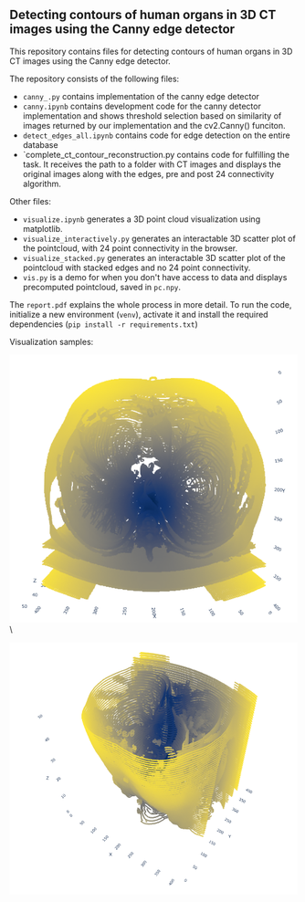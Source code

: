 ##  Detecting contours of human organs in 3D CT images using the Canny edge detector

This repository contains files for detecting contours of human organs in 3D CT images using the Canny edge detector.


The repository consists of the following files:
- `canny_.py` contains implementation of the canny edge detector
- `canny.ipynb` contains development code for the canny detector implementation and shows threshold selection based on similarity of images returned by our implementation and the cv2.Canny() funciton.
- `detect_edges_all.ipynb` contains code for edge detection on the entire database
- `complete_ct_contour_reconstruction.py contains code for fulfilling the task. It receives the path to a folder with CT images and displays the original images along with the edges, pre and post 24 connectivity algorithm. 

Other files:
- `visualize.ipynb` generates a 3D point cloud visualization using matplotlib.
- `visualize_interactively.py` generates an interactable 3D scatter plot of the pointcloud, with 24 point connectivity in the browser.
- `visualize_stacked.py` generates an interactable 3D scatter plot of the pointcloud with stacked edges and no 24 point connectivity.
- `vis.py` is a demo for when you don't have access to data and displays precomputed pointcloud, saved in `pc.npy`.

The `report.pdf` explains the whole process in more detail.
To run the code, initialize a new environment (`venv`), activate it and install the required dependencies (`pip install -r requirements.txt`)



Visualization samples:

![3D top down](3D_top_down.png) \


![3D diagonal](3D_diagonally.png)
